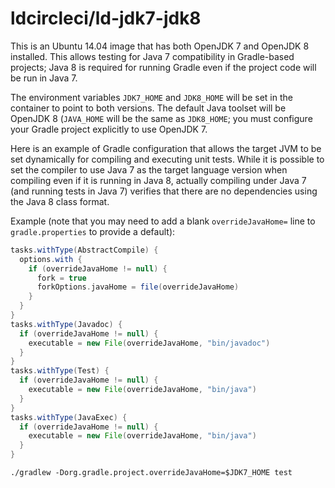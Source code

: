 # ldcircleci/ld-jdk7-jdk8

This is an Ubuntu 14.04 image that has both OpenJDK 7 and OpenJDK 8 installed. This allows testing for Java 7 compatibility in Gradle-based projects; Java 8 is required for running Gradle even if the project code will be run in Java 7.

The environment variables `JDK7_HOME` and `JDK8_HOME` will be set in the container to point to both versions. The default Java toolset will be OpenJDK 8 (`JAVA_HOME` will be the same as `JDK8_HOME`; you must configure your Gradle project explicitly to use OpenJDK 7.

Here is an example of Gradle configuration that allows the target JVM to be set dynamically for compiling and executing unit tests. While it is possible to set the compiler to use Java 7 as the target language version when compiling even if it is running in Java 8, actually compiling under Java 7 (and running tests in Java 7) verifies that there are no dependencies using the Java 8 class format.

Example (note that you may need to add a blank `overrideJavaHome=` line to `gradle.properties` to provide a default):

```groovy
tasks.withType(AbstractCompile) {
  options.with {
    if (overrideJavaHome != null) {
      fork = true
      forkOptions.javaHome = file(overrideJavaHome)
    }
  }
}
tasks.withType(Javadoc) {
  if (overrideJavaHome != null) {
    executable = new File(overrideJavaHome, "bin/javadoc")
  }
}
tasks.withType(Test) {
  if (overrideJavaHome != null) {
    executable = new File(overrideJavaHome, "bin/java")
  }
}
tasks.withType(JavaExec) {
  if (overrideJavaHome != null) {
    executable = new File(overrideJavaHome, "bin/java")
  }
}
```

```shell
./gradlew -Dorg.gradle.project.overrideJavaHome=$JDK7_HOME test
```
